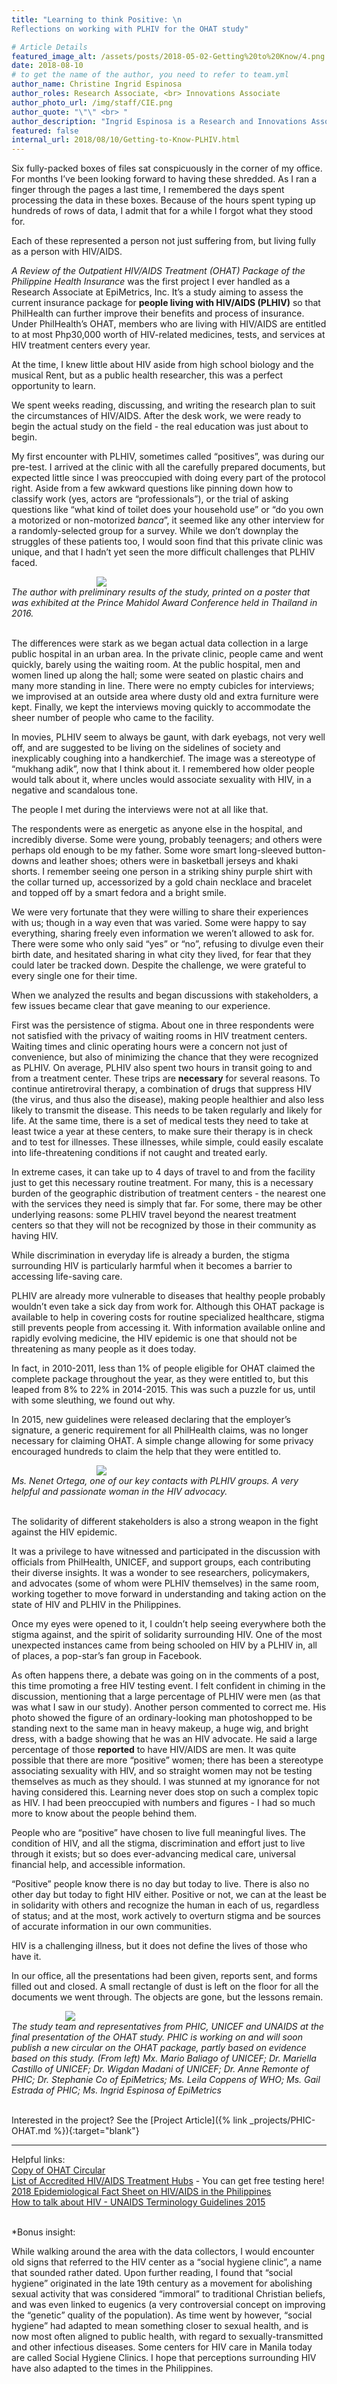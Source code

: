 ```yaml
---
title: "Learning to think Positive: \n
Reflections on working with PLHIV for the OHAT study"

# Article Details
featured_image_alt: /assets/posts/2018-05-02-Getting%20to%20Know/4.png
date: 2018-08-10
# to get the name of the author, you need to refer to team.yml
author_name: Christine Ingrid Espinosa
author_roles: Research Associate, <br> Innovations Associate
author_photo_url: /img/staff/CIE.png
author_quote: "\"\" <br> "
author_description: "Ingrid Espinosa is a Research and Innovations Associate at EpiMetrics, Inc. Having been with EpiMetrics since 2016, she has worked on projects with various topics such as leprosy, HIV/AIDS, and hospital and DOH records. In the Innovations Unit, she continues to learn more about the different aspects of public health and design thinking, and is always on the lookout for new challenges to engage in and write about." 
featured: false
internal_url: 2018/08/10/Getting-to-Know-PLHIV.html
---
```


Six fully-packed boxes of files sat conspicuously in the corner of my office. For months I’ve been looking forward to having these shredded. As I ran a finger through the pages a last time, I remembered the days spent processing the data in these boxes. Because of the hours spent typing up hundreds of rows of data, I admit that for a while I forgot what they stood for. 

Each of these represented a person not just suffering from, but living fully as a person with HIV/AIDS. 

<i>A Review of the Outpatient HIV/AIDS Treatment (OHAT) Package of the Philippine Health Insurance</i> was the first project I ever handled as a Research Associate at EpiMetrics, Inc. It’s a study aiming to assess the current insurance package for <b>people living with HIV/AIDS (PLHIV)</b> so that PhilHealth can further improve their benefits and process of insurance. Under PhilHealth’s OHAT, members who are living with HIV/AIDS are entitled to at most Php30,000 worth of HIV-related medicines, tests, and services at HIV treatment centers every year.

At the time, I knew little about HIV aside from high school biology and the musical Rent, but as a public health researcher, this was a perfect opportunity to learn.

We spent weeks reading, discussing, and writing the research plan to suit the circumstances of HIV/AIDS. After the desk work, we were ready to begin the actual study on the field - the real education was just about to begin.

My first encounter with PLHIV, sometimes called “positives”, was during our pre-test. I arrived at the clinic with all the carefully prepared documents, but expected little since I was preoccupied with doing every part of the protocol right. Aside from a few awkward questions like pinning down how to classify work (yes, actors are “professionals”), or the trial of asking questions like “what kind of toilet does your household use” or “do you own a motorized or non-motorized <i>banca</i>”, it seemed like any other interview for a randomly-selected group for a survey. While we don’t downplay the struggles of these patients too, I would soon find that this private clinic was unique, and that I hadn’t yet seen the more difficult challenges that PLHIV faced. <br>

<img src="/assets/posts/2018-05-02-Getting to Know/1.png" 
    style="max-width: calc(50% - 20px);>;
    display: block;
    margin-left: auto;
    margin-right: auto;"/><i>The author with preliminary results of the study, printed on a poster that was exhibited at the Prince Mahidol Award Conference held in Thailand in 2016.</i><br><br>

The differences were stark as we began actual data collection in a large public hospital in an urban area. In the private clinic, people came and went quickly, barely using the waiting room. At the public hospital, men and women lined up along the hall; some were seated on plastic chairs and many more standing in line. There were no empty cubicles for interviews; we improvised at an outside area where dusty old and extra furniture were kept. Finally, we kept the interviews moving quickly to accommodate the sheer number of people who came to the facility.

In movies, PLHIV seem to always be gaunt, with dark eyebags, not very well off, and are suggested to be living on the sidelines of society and inexplicably coughing into a handkerchief. The image was a stereotype of “mukhang adik”, now that I think about it. I remembered how older people would talk about it, where uncles would associate sexuality with HIV, in a negative and scandalous tone. 

The people I met during the interviews were not at all like that.

The respondents were as energetic as anyone else in the hospital, and incredibly diverse. Some were young, probably teenagers; and others were perhaps old enough to be my father. Some wore smart long-sleeved button-downs and leather shoes; others were in basketball jerseys and khaki shorts. I remember seeing one person in a striking shiny purple shirt with the collar turned up, accessorized by a gold chain necklace and bracelet and topped off by a smart fedora and a bright smile. 

We were very fortunate that they were willing to share their experiences with us; though in a way even that was varied. Some were happy to say everything, sharing freely even information we weren’t allowed to ask for. There were some who only said “yes” or “no”, refusing to divulge even their birth date, and hesitated sharing in what city they lived, for fear that they could later be tracked down. Despite the challenge, we were grateful to every single one for their time.

When we analyzed the results and began discussions with stakeholders, a few issues became clear that gave meaning to our experience.

First was the persistence of stigma. About one in three respondents were not satisfied with the privacy of waiting rooms in HIV treatment centers. Waiting times and clinic operating hours were a concern not just of convenience, but also of minimizing the chance that they were recognized as PLHIV. On average, PLHIV also spent two hours in transit going to and from a treatment center. These trips are <b>necessary</b> for several reasons. To continue antiretroviral therapy, a combination of drugs that suppress HIV (the virus, and thus also the disease), making people healthier and also less likely to transmit the disease. This needs to be taken regularly and likely for life. At the same time, there is a set of medical tests they need to take at least twice a year at these centers, to make sure their therapy is in check and to test for illnesses. These illnesses, while simple, could easily escalate into life-threatening conditions if not caught and treated early.

In extreme cases, it can take up to 4 days of travel to and from the facility just to get this necessary routine treatment. For many, this is a necessary burden of the geographic distribution of treatment centers - the nearest one with the services they need is simply that far. For some, there may be other underlying reasons: some PLHIV travel beyond the nearest treatment centers so that they will not be recognized by those in their community as having HIV.

While discrimination in everyday life is already a burden, the stigma surrounding HIV is particularly harmful when it becomes a barrier to accessing life-saving care.

PLHIV are already more vulnerable to diseases that healthy people probably wouldn’t even take a sick day from work for. Although this OHAT package is available to help in covering costs for routine specialized healthcare, stigma still prevents people from accessing it. With information available online and rapidly evolving medicine, the HIV epidemic is one that should not be threatening as many people as it does today.

In fact, in 2010-2011, less than 1% of people eligible for OHAT claimed the complete package throughout the year, as they were entitled to, but this leaped from 8% to 22% in 2014-2015. This was such a puzzle for us, until with some sleuthing, we found out why.
 
In 2015, new guidelines were released declaring that the employer’s signature, a generic requirement for all PhilHealth claims, was no longer necessary for claiming OHAT. A simple change allowing for some privacy encouraged hundreds to claim the help that they were entitled to. 

<img src="/assets/posts/2018-05-02-Getting to Know/2.png" 
    style="max-width: calc(50% - 20px);>;
    display: block;
    margin-left: auto;
    margin-right: auto;"/><i> Ms. Nenet Ortega, one of our key contacts with PLHIV groups. A very helpful and passionate woman in the HIV advocacy.</i><br><br>

The solidarity of different stakeholders is also a strong weapon in the fight against the HIV epidemic.

It was a privilege to have witnessed and participated in the discussion with officials from PhilHealth, UNICEF, and support groups, each contributing their diverse insights. It was a wonder to see researchers, policymakers, and advocates (some of whom were PLHIV themselves) in the same room, working together to move forward in understanding and taking action on the state of HIV and PLHIV in the Philippines.

Once my eyes were opened to it, I couldn’t help seeing everywhere both the stigma against, and the spirit of solidarity surrounding HIV. One of the most unexpected instances came from being schooled on HIV by a PLHIV in, all of places, a pop-star’s fan group in Facebook. 

As often happens there, a debate was going on in the comments of a post, this time promoting a free HIV testing event. I felt confident in chiming in the discussion, mentioning that a large percentage of PLHIV were men (as that was what I saw in our study). Another person commented to correct me. His photo showed the figure of an ordinary-looking man photoshopped to be standing next to the same man in heavy makeup, a huge wig, and bright dress, with a badge showing that he was an HIV advocate. He said a large percentage of those <b>reported</b> to have HIV/AIDS are men. It was quite possible that there are more “positive” women; there has been a stereotype associating sexuality with HIV, and so straight women may not be testing themselves as much as they should. I was stunned at my ignorance for not having considered this. Learning never does stop on such a complex topic as HIV. I had been preoccupied with numbers and figures - I had so much more to know about the people behind them. 

People who are “positive” have chosen to live full meaningful lives. The condition of HIV, and all the stigma, discrimination and effort just to live through it exists; but so does ever-advancing medical care, universal financial help, and accessible information.
 
“Positive” people know there is no day but today to live. There is also no other day but today to fight HIV either. Positive or not, we can at the least be in solidarity with others and recognize the human in each of us, regardless of status; and at the most, work actively to overturn stigma and be sources of accurate information in our own communities.

HIV is a challenging illness, but it does not define the lives of those who have it.

In our office, all the presentations had been given, reports sent, and forms filled out and closed. A small rectangle of dust is left on the floor for all the documents we went through. The objects are gone, but the lessons remain.
 
<img src="/assets/posts/2018-05-02-Getting to Know/3.png" 
    style="max-width: calc(70% - 20px);>;
    display: block;
    margin-left: auto;
    margin-right: auto;"/><i>The study team and representatives from PHIC, UNICEF and UNAIDS at the final presentation of the OHAT study. PHIC is working on and will soon publish a new circular on the OHAT package, partly based on evidence based on this study. (From left) Mx. Mario Baliago of UNICEF; Dr. Mariella Castillo of UNICEF; Dr. Wigdan Madani of UNICEF; Dr. Anne Remonte of PHIC; Dr. Stephanie Co of EpiMetrics; Ms. Leila Coppens of WHO; Ms. Gail Estrada of PHIC; Ms. Ingrid Espinosa of EpiMetrics</i><br><br>

Interested in the project? See the [Project Article]({% link _projects/PHIC-OHAT.md %}){:target="blank"}

***
Helpful links: <br>
[Copy of OHAT Circular](https://www.philhealth.gov.ph/circulars/2015/circ011-2015.pdf) <br>
[List of Accredited HIV/AIDS Treatment Hubs](https://www.philhealth.gov.ph/partners/providers/institutional/accredited/ohat-hubs_122016.pdf) - You can get free testing here!<br>
[2018 Epidemiological Fact Sheet on HIV/AIDS in the Philippines](https://drive.google.com/open?id=1rQvMjve_qBfrbEi8TGTiFG-Nd3Bb6nvq)<br>
[How to talk about HIV - UNAIDS Terminology Guidelines 2015](http://www.unaids.org/sites/default/files/media_asset/2015_terminology_guidelines_en.pdf)<br><br>

*Bonus insight:

While walking around the area with the data collectors, I would encounter old signs that referred to the HIV center as a “social hygiene clinic”, a name that sounded rather dated. Upon further reading, I found that “social hygiene” originated in the late 19th century as a movement for abolishing sexual activity that was considered “immoral” to traditional Christian beliefs, and was even linked to eugenics (a very controversial concept on improving the “genetic” quality of the population). As time went by however, “social hygiene” had adapted to mean something closer to sexual health, and is now most often aligned to public health, with regard to sexually-transmitted and other infectious diseases. Some centers for HIV care in Manila today are called Social Hygiene Clinics. I hope that perceptions surrounding HIV have also adapted to the times in the Philippines.

